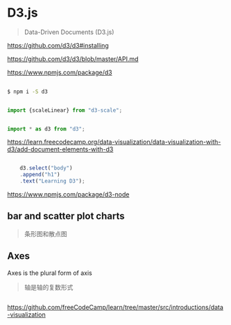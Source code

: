 # D3.js

> Data-Driven Documents (D3.js)

https://github.com/d3/d3#installing

https://github.com/d3/d3/blob/master/API.md

https://www.npmjs.com/package/d3

```sh
    
$ npm i -S d3


```

```js

import {scaleLinear} from "d3-scale";


import * as d3 from "d3";

```


https://learn.freecodecamp.org/data-visualization/data-visualization-with-d3/add-document-elements-with-d3


```js

    d3.select("body")
    .append("h1")
    .text("Learning D3");

```

https://www.npmjs.com/package/d3-node


## bar and scatter plot charts

> 条形图和散点图

## Axes

Axes is the plural form of axis

> 轴是轴的复数形式

```js

```

https://github.com/freeCodeCamp/learn/tree/master/src/introductions/data-visualization